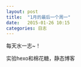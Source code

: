 ```yaml
---
layout: post
title:  "1月的最后一个周一"
date:   2015-01-26 10:15
categories: 日志
---
```

每天水一志~！

实验hexo和棉花糖，静态博客
